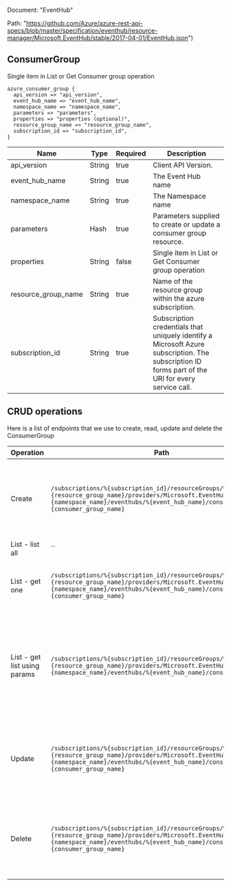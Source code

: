 Document: "EventHub"


Path: "https://github.com/Azure/azure-rest-api-specs/blob/master/specification/eventhub/resource-manager/Microsoft.EventHub/stable/2017-04-01/EventHub.json")

## ConsumerGroup

Single item in List or Get Consumer group operation

```puppet
azure_consumer_group {
  api_version => "api_version",
  event_hub_name => "event_hub_name",
  namespace_name => "namespace_name",
  parameters => "parameters",
  properties => "properties (optional)",
  resource_group_name => "resource_group_name",
  subscription_id => "subscription_id",
}
```

| Name        | Type           | Required       | Description       |
| ------------- | ------------- | ------------- | ------------- |
|api_version | String | true | Client API Version. |
|event_hub_name | String | true | The Event Hub name |
|namespace_name | String | true | The Namespace name |
|parameters | Hash | true | Parameters supplied to create or update a consumer group resource. |
|properties | String | false | Single item in List or Get Consumer group operation |
|resource_group_name | String | true | Name of the resource group within the azure subscription. |
|subscription_id | String | true | Subscription credentials that uniquely identify a Microsoft Azure subscription. The subscription ID forms part of the URI for every service call. |



## CRUD operations

Here is a list of endpoints that we use to create, read, update and delete the ConsumerGroup

| Operation | Path | Verb | Description | OperationID |
| ------------- | ------------- | ------------- | ------------- | ------------- |
|Create|`/subscriptions/%{subscription_id}/resourceGroups/%{resource_group_name}/providers/Microsoft.EventHub/namespaces/%{namespace_name}/eventhubs/%{event_hub_name}/consumergroups/%{consumer_group_name}`|Put|Creates or updates an Event Hubs consumer group as a nested resource within a Namespace.|ConsumerGroups_CreateOrUpdate|
|List - list all|``||||
|List - get one|`/subscriptions/%{subscription_id}/resourceGroups/%{resource_group_name}/providers/Microsoft.EventHub/namespaces/%{namespace_name}/eventhubs/%{event_hub_name}/consumergroups/%{consumer_group_name}`|Get|Gets a description for the specified consumer group.|ConsumerGroups_Get|
|List - get list using params|`/subscriptions/%{subscription_id}/resourceGroups/%{resource_group_name}/providers/Microsoft.EventHub/namespaces/%{namespace_name}/eventhubs/%{event_hub_name}/consumergroups`|Get|Gets all the consumer groups in a Namespace. An empty feed is returned if no consumer group exists in the Namespace.|ConsumerGroups_ListByEventHub|
|Update|`/subscriptions/%{subscription_id}/resourceGroups/%{resource_group_name}/providers/Microsoft.EventHub/namespaces/%{namespace_name}/eventhubs/%{event_hub_name}/consumergroups/%{consumer_group_name}`|Put|Creates or updates an Event Hubs consumer group as a nested resource within a Namespace.|ConsumerGroups_CreateOrUpdate|
|Delete|`/subscriptions/%{subscription_id}/resourceGroups/%{resource_group_name}/providers/Microsoft.EventHub/namespaces/%{namespace_name}/eventhubs/%{event_hub_name}/consumergroups/%{consumer_group_name}`|Delete|Deletes a consumer group from the specified Event Hub and resource group.|ConsumerGroups_Delete|
